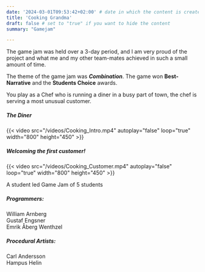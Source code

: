 ```yaml
---
date: '2024-03-01T09:53:42+02:00' # date in which the content is created - defaults to "today"
title: 'Cooking Grandma'
draft: false # set to "true" if you want to hide the content 
summary: "Gamejam"

---
```

The game jam was held over a 3-day period, and I am very proud of the project and what me and my other team-mates achieved in such a small amount of time.

The theme of the game jam was ***Combination***.
The game won **Best-Narrative** and the **Students Choice** awards.

You play as a Chef who is running a diner in a busy part of town, the chef is serving a most unusual customer. <br/>

##### The Diner
{{< video src="/videos/Cooking_Intro.mp4" autoplay="false" loop="true" width="800" height="450" >}}  

 

##### Welcoming the first customer!

{{< video src="/videos/Cooking_Customer.mp4" autoplay="false" loop="true" width="800" height="450" >}}




A student led Game Jam of 5 students  
##### Programmers: 
William Arnberg  
Gustaf Engsner  
Emrik Åberg Wenthzel

##### Procedural Artists:
Carl Andersson  
Hampus Helin

